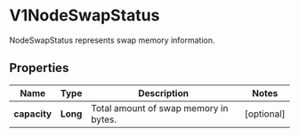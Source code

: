 

# V1NodeSwapStatus

NodeSwapStatus represents swap memory information.
## Properties

Name | Type | Description | Notes
------------ | ------------- | ------------- | -------------
**capacity** | **Long** | Total amount of swap memory in bytes. |  [optional]



